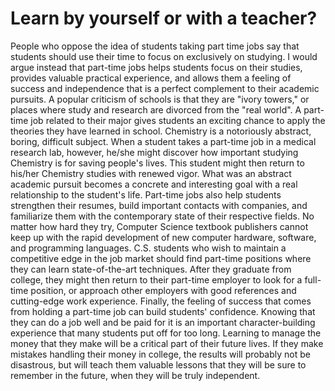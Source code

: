 # Learn by yourself or with a teacher?

People who oppose the idea of students taking part time jobs say that students should use their time to focus  on exclusively on studying. I would argue instead that part-time jobs helps students focus on their studies, provides valuable practical experience, and allows them a feeling of success and independence that is a perfect complement to their academic pursuits.
A popular criticism of schools is that they are "ivory towers," or places where study and research are divorced from the "real world". A part-time job related to their major gives students an exciting chance to apply the theories they have learned in school. Chemistry is a notoriously abstract, boring, difficult subject. When a student
takes a part-time job in a medical research lab, however, he/she might discover how important studying Chemistry
is for saving people's lives. This student might then return to his/her Chemistry studies with renewed vigor. What
was an abstract academic pursuit becomes a concrete and interesting goal with a real relationship to the student's
life.
Part-time jobs also help students strengthen their resumes, build important contacts with companies, and
familiarize them with the contemporary state of their respective fields. No matter how hard they try, Computer
Science textbook publishers cannot keep up with the rapid development of new computer hardware, software, and
programming languages. C.S. students who wish to maintain a competitive edge in the job market should find
part-time positions where they can learn state-of-the-art techniques. After they graduate from college, they might
then return to their part-time employer to look for a full-time position, or approach other employers with good
references and cutting-edge work experience.
Finally, the feeling of success that comes from holding a part-time job can build students' confidence. Knowing
that they can do a job well and be paid for it is an important character-building experience that many students put
off for too long. Learning to manage the money that they make will be a critical part of their future lives. If they
make mistakes handling their money in college, the results will probably not be disastrous, but will teach them
valuable lessons that they will be sure to remember in the future, when they will be truly independent.